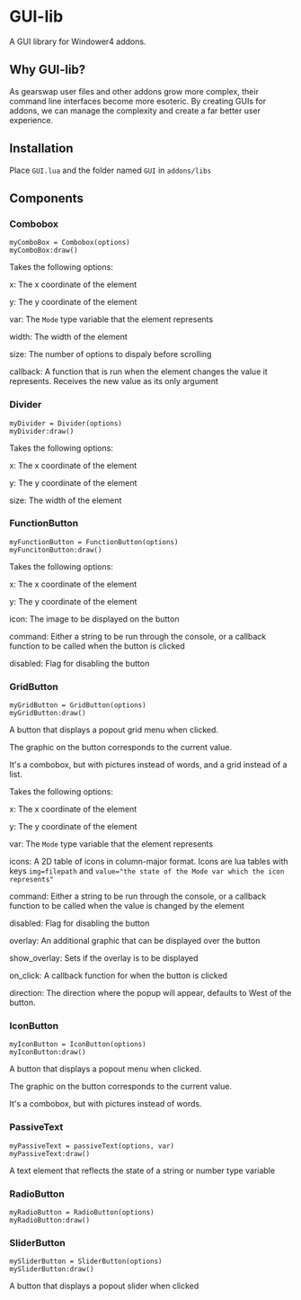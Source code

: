 # GUI-lib

A GUI library for Windower4 addons.

## Why GUI-lib?

As gearswap user files and other addons grow more complex, their command line interfaces become more esoteric.  By creating GUIs for addons, we can manage the complexity and create a far better user experience.

## Installation

Place `GUI.lua` and the folder named `GUI` in `addons/libs`

## Components

### Combobox

```
myComboBox = Combobox(options)
myComboBox:draw()
```


Takes the following options:


x: The x coordinate of the element

y: The y coordinate of the element

var: The `Mode` type variable that the element represents

width: The width of the element

size: The number of options to dispaly before scrolling

callback: A function that is run when the element changes the value it represents.  Receives the new value as its only argument

### Divider

```
myDivider = Divider(options)
myDivider:draw()
```


Takes the following options:


x: The x coordinate of the element

y: The y coordinate of the element

size: The width of the element

### FunctionButton

```
myFunctionButton = FunctionButton(options)
myFuncitonButton:draw()
```


Takes the following options:


x: The x coordinate of the element

y: The y coordinate of the element

icon: The image to be displayed on the button

command: Either a string to be run through the console, or a callback function to be called when the button is clicked

disabled: Flag for disabling the button

### GridButton

```
myGridButton = GridButton(options)
myGridButton:draw()
```

A button that displays a popout grid menu when clicked.

The graphic on the button corresponds to the current value.

It's a combobox, but with pictures instead of words, and a grid instead of a list.


Takes the following options:


x: The x coordinate of the element

y: The y coordinate of the element

var: The `Mode` type variable that the element represents

icons: A 2D table of icons in column-major format.  Icons are lua tables with keys `img=filepath` and `value="the state of the Mode var which the icon represents"`

command: Either a string to be run through the console, or a callback function to be called when the value is changed by the element

disabled: Flag for disabling the button

overlay: An additional graphic that can be displayed over the button

show_overlay: Sets if the overlay is to be displayed

on_click: A callback function for when the button is clicked

direction: The direction where the popup will appear, defaults to West of the button.

### IconButton

```
myIconButton = IconButton(options)
myIconButton:draw()
```

A button that displays a popout menu when clicked.

The graphic on the button corresponds to the current value.

It's a combobox, but with pictures instead of words.

### PassiveText

```
myPassiveText = passiveText(options, var)
myPassiveText:draw()
```

A text element that reflects the state of a string or number type variable

### RadioButton

```
myRadioButton = RadioButton(options)
myRadioButton:draw()
```

### SliderButton

```
mySliderButton = SliderButton(options)
mySliderButton:draw()
```

A button that displays a popout slider when clicked

